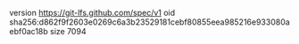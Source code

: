 version https://git-lfs.github.com/spec/v1
oid sha256:d862f9f2603e0269c6a3b23529181cebf80855eea985216e933080aebf0ac18b
size 7094
